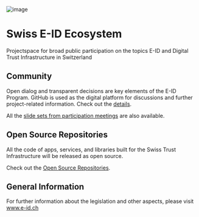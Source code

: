 ![image](https://github.com/e-id-admin/.github/assets/12694135/5c124825-4d7d-42ce-abf4-dc0ead7b6e66)
# Swiss E-ID Ecosystem

Projectspace for broad public participation on the topics E-ID and Digital Trust Infrastructure in Switzerland

## Community
Open dialog and transparent decisions are key elements of the E-ID Program. GitHub is used as the digital platform for discussions and further project-related information. Check out the [details](https://github.com/e-id-admin/general).

All the [slide sets from participation meetings](https://github.com/e-id-admin/general/tree/main/meetings) are also available.

## Open Source Repositories
All the code of apps, services, and libraries built for the Swiss Trust Infrastructure will be released as open source.

Check out the [Open Source Repositories](https://github.com/orgs/e-id-admin/repositories?q=eidch).

## General Information
For further information about the legislation and other aspects, please visit www.e-id.ch
